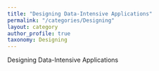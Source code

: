 ```yaml
---
title: "Designing Data-Intensive Applications"
permalink: "/categories/Designing"
layout: category
author_profile: true
taxonomy: Designing
---
```

Designing Data-Intensive Applications
